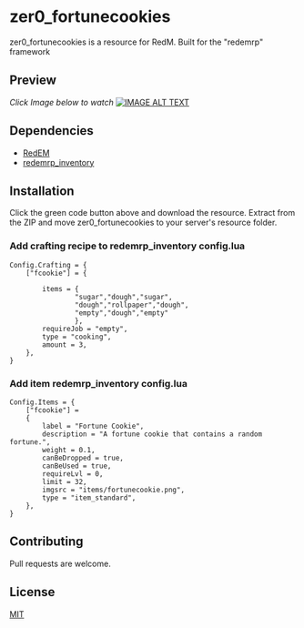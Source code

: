 # zer0_fortunecookies

zer0_fortunecookies is a resource for RedM. Built for the "redemrp" framework

## Preview
*Click Image below to watch*
[![IMAGE ALT TEXT](http://img.youtube.com/vi/qSiW8onUCyE/0.jpg)](http://www.youtube.com/watch?v=qSiW8onUCyE "Video Title")

## Dependencies
- [RedEM](https://github.com/RedEM-RP/redem_roleplay)
- [redemrp_inventory](https://github.com/RedEM-RP/redemrp_inventory/)

## Installation

Click the green code button above and download the resource. Extract from the ZIP and move zer0_fortunecookies to your server's resource folder.

### Add crafting recipe to redemrp_inventory config.lua
```
Config.Crafting = {
    ["fcookie"] = {

        items = {
                "sugar","dough","sugar",
                "dough","rollpaper","dough",
                "empty","dough","empty"
                },
        requireJob = "empty",
        type = "cooking",
        amount = 3,
    },
}
```
### Add item redemrp_inventory config.lua
```
Config.Items = {
    ["fcookie"] =
    {
        label = "Fortune Cookie",
        description = "A fortune cookie that contains a random fortune.",
        weight = 0.1,
        canBeDropped = true,
        canBeUsed = true,
        requireLvl = 0,
        limit = 32,
        imgsrc = "items/fortunecookie.png",
        type = "item_standard",
    },
}
```

## Contributing
Pull requests are welcome.

## License
[MIT](https://choosealicense.com/licenses/mit/)
